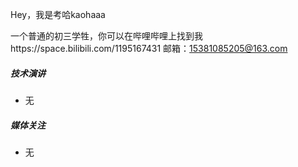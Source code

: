 Hey，我是考哈kaohaaa

一个普通的初三学牲，你可以在哔哩哔哩上找到我https://space.bilibili.com/1195167431
邮箱：15381085205@163.com

##### 技术演讲

- 无


##### 媒体关注

- 无
